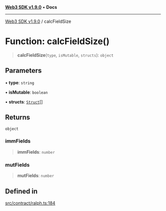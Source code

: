 [**Web3 SDK v1.9.0**](../README.md) • **Docs**

***

[Web3 SDK v1.9.0](../globals.md) / calcFieldSize

# Function: calcFieldSize()

> **calcFieldSize**(`type`, `isMutable`, `structs`): `object`

## Parameters

• **type**: `string`

• **isMutable**: `boolean`

• **structs**: [`Struct`](../classes/Struct.md)[]

## Returns

`object`

### immFields

> **immFields**: `number`

### mutFields

> **mutFields**: `number`

## Defined in

[src/contract/ralph.ts:184](https://github.com/Mystic-Nayy/alephium-web3/blob/ee41f5e0e7d7fb0b155fe62f05b2ac03772895ca/packages/web3/src/contract/ralph.ts#L184)
